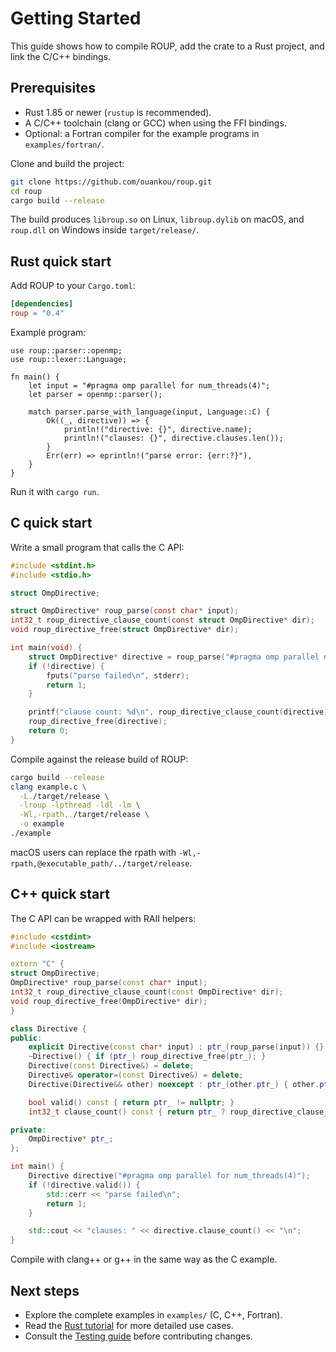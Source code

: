# Getting Started

This guide shows how to compile ROUP, add the crate to a Rust project, and link
the C/C++ bindings.

## Prerequisites

- Rust 1.85 or newer (`rustup` is recommended).
- A C/C++ toolchain (clang or GCC) when using the FFI bindings.
- Optional: a Fortran compiler for the example programs in `examples/fortran/`.

Clone and build the project:

```bash
git clone https://github.com/ouankou/roup.git
cd roup
cargo build --release
```

The build produces `libroup.so` on Linux, `libroup.dylib` on macOS, and
`roup.dll` on Windows inside `target/release/`.

## Rust quick start

Add ROUP to your `Cargo.toml`:

```toml
[dependencies]
roup = "0.4"
```

Example program:

```rust,no_run
use roup::parser::openmp;
use roup::lexer::Language;

fn main() {
    let input = "#pragma omp parallel for num_threads(4)";
    let parser = openmp::parser();

    match parser.parse_with_language(input, Language::C) {
        Ok((_, directive)) => {
            println!("directive: {}", directive.name);
            println!("clauses: {}", directive.clauses.len());
        }
        Err(err) => eprintln!("parse error: {err:?}"),
    }
}
```

Run it with `cargo run`.

## C quick start

Write a small program that calls the C API:

```c
#include <stdint.h>
#include <stdio.h>

struct OmpDirective;

struct OmpDirective* roup_parse(const char* input);
int32_t roup_directive_clause_count(const struct OmpDirective* dir);
void roup_directive_free(struct OmpDirective* dir);

int main(void) {
    struct OmpDirective* directive = roup_parse("#pragma omp parallel num_threads(4)");
    if (!directive) {
        fputs("parse failed\n", stderr);
        return 1;
    }

    printf("clause count: %d\n", roup_directive_clause_count(directive));
    roup_directive_free(directive);
    return 0;
}
```

Compile against the release build of ROUP:

```bash
cargo build --release
clang example.c \
  -L./target/release \
  -lroup -lpthread -ldl -lm \
  -Wl,-rpath,./target/release \
  -o example
./example
```

macOS users can replace the rpath with
`-Wl,-rpath,@executable_path/../target/release`.

## C++ quick start

The C API can be wrapped with RAII helpers:

```cpp
#include <cstdint>
#include <iostream>

extern "C" {
struct OmpDirective;
OmpDirective* roup_parse(const char* input);
int32_t roup_directive_clause_count(const OmpDirective* dir);
void roup_directive_free(OmpDirective* dir);
}

class Directive {
public:
    explicit Directive(const char* input) : ptr_(roup_parse(input)) {}
    ~Directive() { if (ptr_) roup_directive_free(ptr_); }
    Directive(const Directive&) = delete;
    Directive& operator=(const Directive&) = delete;
    Directive(Directive&& other) noexcept : ptr_(other.ptr_) { other.ptr_ = nullptr; }

    bool valid() const { return ptr_ != nullptr; }
    int32_t clause_count() const { return ptr_ ? roup_directive_clause_count(ptr_) : 0; }

private:
    OmpDirective* ptr_;
};

int main() {
    Directive directive("#pragma omp parallel for num_threads(4)");
    if (!directive.valid()) {
        std::cerr << "parse failed\n";
        return 1;
    }

    std::cout << "clauses: " << directive.clause_count() << "\n";
}
```

Compile with clang++ or g++ in the same way as the C example.

## Next steps

- Explore the complete examples in `examples/` (C, C++, Fortran).
- Read the [Rust tutorial](./rust-tutorial.md) for more detailed use cases.
- Consult the [Testing guide](../../TESTING.md) before contributing changes.
